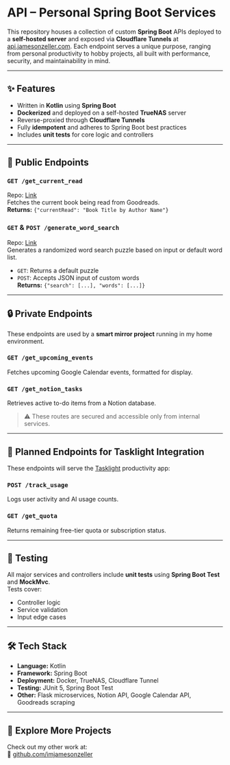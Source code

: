 # API – Personal Spring Boot Services

This repository houses a collection of custom **Spring Boot** APIs deployed to a **self-hosted server** and exposed via **Cloudflare Tunnels** at [api.jamesonzeller.com](https://api.jamesonzeller.com). Each endpoint serves a unique purpose, ranging from personal productivity to hobby projects, all built with performance, security, and maintainability in mind.

---

## ✨ Features

- Written in **Kotlin** using **Spring Boot**
- **Dockerized** and deployed on a self-hosted **TrueNAS** server
- Reverse-proxied through **Cloudflare Tunnels**
- Fully **idempotent** and adheres to Spring Boot best practices
- Includes **unit tests** for core logic and controllers

---

## 🔌 Public Endpoints

### `GET /get_current_read`
Repo: [Link](https://github.com/imjamesonzeller/wordsearchapi)<br>
Fetches the current book being read from Goodreads.  
**Returns:** `{"currentRead": "Book Title by Author Name"}`

### `GET` & `POST /generate_word_search`
Repo: [Link](https://github.com/imjamesonzeller/goodreadsapi)<br>
Generates a randomized word search puzzle based on input or default word list.
- `GET`: Returns a default puzzle
- `POST`: Accepts JSON input of custom words  
  **Returns:** `{"search": [...], "words": [...]}`

---

## 🔒 Private Endpoints

These endpoints are used by a **smart mirror project** running in my home environment.

### `GET /get_upcoming_events`
Fetches upcoming Google Calendar events, formatted for display.

### `GET /get_notion_tasks`
Retrieves active to-do items from a Notion database.

> ⚠️ These routes are secured and accessible only from internal services.

---

## 🧠 Planned Endpoints for Tasklight Integration

These endpoints will serve the [Tasklight](https://jamesonzeller.com/tasklight) productivity app:

### `POST /track_usage`
Logs user activity and AI usage counts.

### `GET /get_quota`
Returns remaining free-tier quota or subscription status.

---

## 🧪 Testing

All major services and controllers include **unit tests** using **Spring Boot Test** and **MockMvc**.  
Tests cover:
- Controller logic
- Service validation
- Input edge cases

---

## 🛠️ Tech Stack

- **Language:** Kotlin
- **Framework:** Spring Boot
- **Deployment:** Docker, TrueNAS, Cloudflare Tunnel
- **Testing:** JUnit 5, Spring Boot Test
- **Other:** Flask microservices, Notion API, Google Calendar API, Goodreads scraping

---

## 📁 Explore More Projects

Check out my other work at:  
🔗 [github.com/imjamesonzeller](https://github.com/imjamesonzeller)
